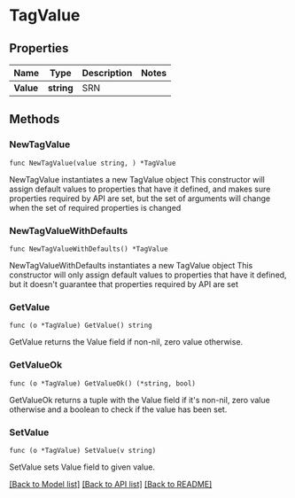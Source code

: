 # TagValue

## Properties

Name | Type | Description | Notes
------------ | ------------- | ------------- | -------------
**Value** | **string** | SRN | 

## Methods

### NewTagValue

`func NewTagValue(value string, ) *TagValue`

NewTagValue instantiates a new TagValue object
This constructor will assign default values to properties that have it defined,
and makes sure properties required by API are set, but the set of arguments
will change when the set of required properties is changed

### NewTagValueWithDefaults

`func NewTagValueWithDefaults() *TagValue`

NewTagValueWithDefaults instantiates a new TagValue object
This constructor will only assign default values to properties that have it defined,
but it doesn't guarantee that properties required by API are set

### GetValue

`func (o *TagValue) GetValue() string`

GetValue returns the Value field if non-nil, zero value otherwise.

### GetValueOk

`func (o *TagValue) GetValueOk() (*string, bool)`

GetValueOk returns a tuple with the Value field if it's non-nil, zero value otherwise
and a boolean to check if the value has been set.

### SetValue

`func (o *TagValue) SetValue(v string)`

SetValue sets Value field to given value.



[[Back to Model list]](../README.md#documentation-for-models) [[Back to API list]](../README.md#documentation-for-api-endpoints) [[Back to README]](../README.md)


